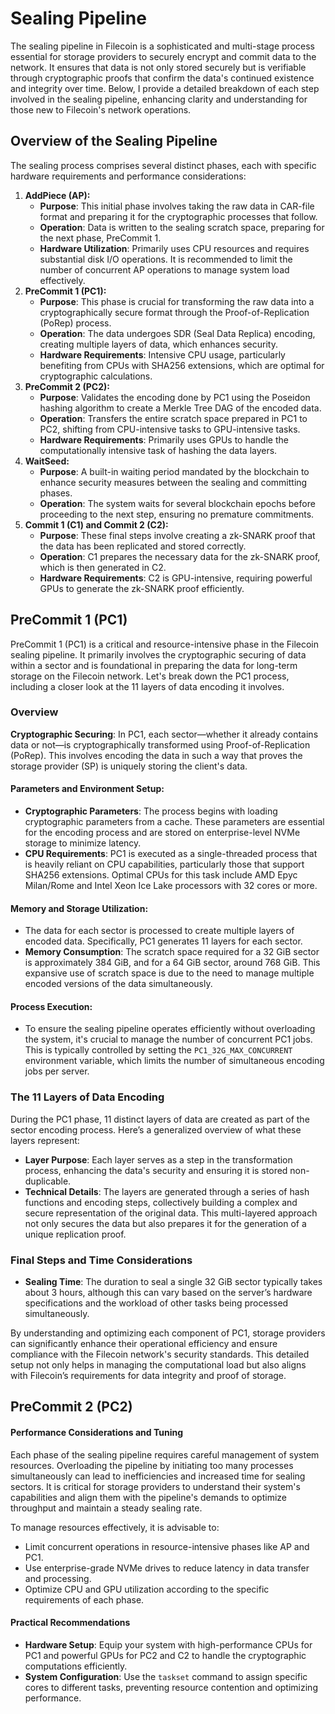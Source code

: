 # Sealing Pipeline

The sealing pipeline in Filecoin is a sophisticated and multi-stage process essential for storage providers to securely encrypt and commit data to the network. It ensures that data is not only stored securely but is verifiable through cryptographic proofs that confirm the data's continued existence and integrity over time. Below, I provide a detailed breakdown of each step involved in the sealing pipeline, enhancing clarity and understanding for those new to Filecoin's network operations.

## Overview of the Sealing Pipeline

The sealing process comprises several distinct phases, each with specific hardware requirements and performance considerations:

1. **AddPiece (AP):**
   * **Purpose**: This initial phase involves taking the raw data in CAR-file format and preparing it for the cryptographic processes that follow.
   * **Operation**: Data is written to the sealing scratch space, preparing for the next phase, PreCommit 1.
   * **Hardware Utilization**: Primarily uses CPU resources and requires substantial disk I/O operations. It is recommended to limit the number of concurrent AP operations to manage system load effectively.
2. **PreCommit 1 (PC1):**
   * **Purpose**: This phase is crucial for transforming the raw data into a cryptographically secure format through the Proof-of-Replication (PoRep) process.
   * **Operation**: The data undergoes SDR (Seal Data Replica) encoding, creating multiple layers of data, which enhances security.
   * **Hardware Requirements**: Intensive CPU usage, particularly benefiting from CPUs with SHA256 extensions, which are optimal for cryptographic calculations.
3. **PreCommit 2 (PC2):**
   * **Purpose**: Validates the encoding done by PC1 using the Poseidon hashing algorithm to create a Merkle Tree DAG of the encoded data.
   * **Operation**: Transfers the entire scratch space prepared in PC1 to PC2, shifting from CPU-intensive tasks to GPU-intensive tasks.
   * **Hardware Requirements**: Primarily uses GPUs to handle the computationally intensive task of hashing the data layers.
4. **WaitSeed:**
   * **Purpose**: A built-in waiting period mandated by the blockchain to enhance security measures between the sealing and committing phases.
   * **Operation**: The system waits for several blockchain epochs before proceeding to the next step, ensuring no premature commitments.
5. **Commit 1 (C1) and Commit 2 (C2):**
   * **Purpose**: These final steps involve creating a zk-SNARK proof that the data has been replicated and stored correctly.
   * **Operation**: C1 prepares the necessary data for the zk-SNARK proof, which is then generated in C2.
   * **Hardware Requirements**: C2 is GPU-intensive, requiring powerful GPUs to generate the zk-SNARK proof efficiently.





## PreCommit 1 (PC1)

PreCommit 1 (PC1) is a critical and resource-intensive phase in the Filecoin sealing pipeline. It primarily involves the cryptographic securing of data within a sector and is foundational in preparing the data for long-term storage on the Filecoin network. Let's break down the PC1 process, including a closer look at the 11 layers of data encoding it involves.

### Overview

**Cryptographic Securing**: In PC1, each sector—whether it already contains data or not—is cryptographically transformed using Proof-of-Replication (PoRep). This involves encoding the data in such a way that proves the storage provider (SP) is uniquely storing the client's data.

#### **Parameters and Environment Setup**:

* **Cryptographic Parameters**: The process begins with loading cryptographic parameters from a cache. These parameters are essential for the encoding process and are stored on enterprise-level NVMe storage to minimize latency.
* **CPU Requirements**: PC1 is executed as a single-threaded process that is heavily reliant on CPU capabilities, particularly those that support SHA256 extensions. Optimal CPUs for this task include AMD Epyc Milan/Rome and Intel Xeon Ice Lake processors with 32 cores or more.

#### **Memory and Storage Utilization**:

* The data for each sector is processed to create multiple layers of encoded data. Specifically, PC1 generates 11 layers for each sector.
* **Memory Consumption**: The scratch space required for a 32 GiB sector is approximately 384 GiB, and for a 64 GiB sector, around 768 GiB. This expansive use of scratch space is due to the need to manage multiple encoded versions of the data simultaneously.

#### **Process Execution**:

* To ensure the sealing pipeline operates efficiently without overloading the system, it's crucial to manage the number of concurrent PC1 jobs. This is typically controlled by setting the `PC1_32G_MAX_CONCURRENT` environment variable, which limits the number of simultaneous encoding jobs per server.

### The 11 Layers of Data Encoding

During the PC1 phase, 11 distinct layers of data are created as part of the sector encoding process. Here’s a generalized overview of what these layers represent:

* **Layer Purpose**: Each layer serves as a step in the transformation process, enhancing the data's security and ensuring it is stored non-duplicable.
* **Technical Details**: The layers are generated through a series of hash functions and encoding steps, collectively building a complex and secure representation of the original data. This multi-layered approach not only secures the data but also prepares it for the generation of a unique replication proof.

### **Final Steps and Time Considerations**

* **Sealing Time**: The duration to seal a single 32 GiB sector typically takes about 3 hours, although this can vary based on the server’s hardware specifications and the workload of other tasks being processed simultaneously.

By understanding and optimizing each component of PC1, storage providers can significantly enhance their operational efficiency and ensure compliance with the Filecoin network's security standards. This detailed setup not only helps in managing the computational load but also aligns with Filecoin’s requirements for data integrity and proof of storage.



## PreCommit 2 (PC2)







#### Performance Considerations and Tuning

Each phase of the sealing pipeline requires careful management of system resources. Overloading the pipeline by initiating too many processes simultaneously can lead to inefficiencies and increased time for sealing sectors. It is critical for storage providers to understand their system's capabilities and align them with the pipeline's demands to optimize throughput and maintain a steady sealing rate.

To manage resources effectively, it is advisable to:

* Limit concurrent operations in resource-intensive phases like AP and PC1.
* Use enterprise-grade NVMe drives to reduce latency in data transfer and processing.
* Optimize CPU and GPU utilization according to the specific requirements of each phase.

#### Practical Recommendations

* **Hardware Setup**: Equip your system with high-performance CPUs for PC1 and powerful GPUs for PC2 and C2 to handle the cryptographic computations efficiently.
* **System Configuration**: Use the `taskset` command to assign specific cores to different tasks, preventing resource contention and optimizing performance.
